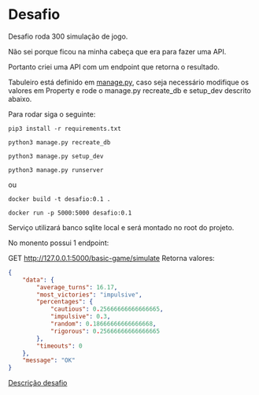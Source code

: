 # Desafio

Desafio roda 300 simulação de jogo.

Não sei porque ficou na minha cabeça que era para fazer uma API.

Portanto criei uma API com um endpoint que retorna o resultado.

Tabuleiro está definido em [manage.py](./manage.py), caso seja necessário modifique os valores em
Property e rode o manage.py recreate_db e setup_dev descrito abaixo.

Para rodar siga o seguinte:

```shell
pip3 install -r requirements.txt

python3 manage.py recreate_db

python3 manage.py setup_dev

python3 manage.py runserver
```

ou

```
docker build -t desafio:0.1 .

docker run -p 5000:5000 desafio:0.1

```

Serviço utilizará banco sqlite local e será montado no root do projeto.

No monento possui 1 endpoint:

GET http://127.0.0.1:5000/basic-game/simulate
Retorna valores:
```json
{
    "data": {
        "average_turns": 16.17,
        "most_victories": "impulsive",
        "percentages": {
            "cautious": 0.25666666666666665,
            "impulsive": 0.3,
            "random": 0.18666666666666668,
            "rigorous": 0.25666666666666665
        },
        "timeouts": 0
    },
    "message": "OK"
}
```


[Descrição desafio](./DESAFIO_PYTHONDX.pdf)

